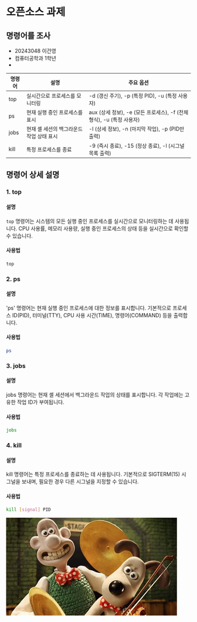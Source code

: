 # 오픈소스 과제
## 명령어를 조사

+ 20243048 이건영
+ 컴퓨터공학과 1학년
+ 

  
| 명령어 | 설명                                          | 주요 옵션                              |
|--------|---------------------------------------------|---------------------------------------|
| top  | 실시간으로 프로세스를 모니터링               | -d (갱신 주기), -p (특정 PID), -u (특정 사용자) |
| ps   | 현재 실행 중인 프로세스를 표시               | aux (상세 정보), -e (모든 프로세스), -f (전체 형식), -u (특정 사용자) |
| jobs | 현재 셸 세션의 백그라운드 작업 상태 표시     | -l (상세 정보), -n (마지막 작업), -p (PID만 출력) |
| kill | 특정 프로세스를 종료                         | -9 (즉시 종료), -15 (정상 종료), -l (시그널 목록 출력) |

## 명령어 상세 설명

### 1. top 

#### 설명
`top` 명령어는 시스템의 모든 실행 중인 프로세스를 실시간으로 모니터링하는 데 사용됩니다. CPU 사용률, 메모리 사용량, 실행 중인 프로세스의 상태 등을 실시간으로 확인할 수 있습니다.

#### 사용법
```bash
top
```

### 2. ps

#### 설명
'ps' 명령어는 현재 실행 중인 프로세스에 대한 정보를 표시합니다. 기본적으로 프로세스 ID(PID), 터미널(TTY), CPU 사용 시간(TIME), 명령어(COMMAND) 등을 출력합니다.

#### 사용법
```bash
ps
```

### 3. jobs

#### 설명
jobs 명령어는 현재 셸 세션에서 백그라운드 작업의 상태를 표시합니다. 각 작업에는 고유한 작업 ID가 부여됩니다.

#### 사용법
```bash
jobs
```

### 4. kill

#### 설명
kill 명령어는 특정 프로세스를 종료하는 데 사용됩니다. 기본적으로 SIGTERM(15) 시그널을 보내며, 필요한 경우 다른 시그널을 지정할 수 있습니다.

#### 사용법
```bash
kill [signal] PID
```

![그로밋](https://github.com/geonyeong26/igeonyeong/blob/main/OIP.jpeg)
